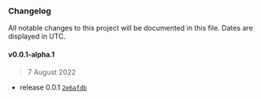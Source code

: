 ### Changelog

All notable changes to this project will be documented in this file. Dates are displayed in UTC.

#### v0.0.1-alpha.1

> 7 August 2022

- release 0.0.1 [`2e6afdb`](https://github.com/fireblocks/fireblocks-web3-provider/commit/2e6afdb8625d38b737c861a3b251e80ab8e67880)
